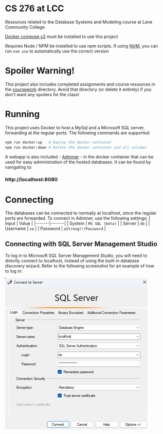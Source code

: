 # CS 276 at LCC
Resources related to the Database Systems and Modeling course at Lane Community College

[Docker compose v2](https://docs.docker.com/compose/) must be installed to use this project

Requires Node / NPM be installed to use npm scripts. If using [NVM](https://github.com/nvm-sh/nvm), you can run `nvm use` to automatically use the correct version

# Spoiler Warning!
This project also includes completed assignments and course resources in the [coursework](./coursework/) directory. Avoid that directory (or delete it entirely) if you don't want any spoilers for the class!

# Running
This project uses Docker to host a MySql and a Microsoft SQL server, forwarding at the regular ports. The following commands are supported:
```sh
npm run docker:up   # Deploy the docker container
npm run docker:down # Delete the docker container and all volumes
```

A webapp is also included - [Adminer](https://www.adminer.org/) - in the docker container that can be used for easy administration of the hosted databases. It can be found by navigating to:

### http://localhost:8080

# Connecting
The databases can be connected to normally at localhost, since the regular ports are forwarded. To connect in Adminer, use the following settings:
| Input | Value |
|-------|-------|
| System | `MS SQL (beta)` |
| Server | `db` |
| Username | `sa` |
| Password | `aStrong(!)Password` |

## Connecting with SQL Server Management Studio
To log in to Microsoft SQL Server Management Studio, you will need to directly connect to localhost, instead of using the built-in database discovery wizard. Refer to the following screenshot for an example of how to log in:

![Screenshot of login screen](docs/log-in-to-management-studio.png)
